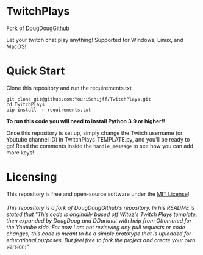 # TwitchPlays
Fork of [DougDougGithub](https://github.com/DougDougGithub/TwitchPlays)

Let your twitch chat play anything!
Supported for Windows, Linux, and MacOS!

# Quick Start

Clone this repository and run the requirements.txt
```
git clone git@github.com:YouriSchijff/TwitchPlays.git
cd TwitchPlays
pip install -r requirements.txt
```
**To run this code you will need to install Python 3.9 or higher!!**

Once this repository is set up, simply change the Twitch username (or Youtube channel ID) in TwitchPlays_TEMPLATE.py, and you'll be ready to go! Read the comments inside the `handle_message` to see how you can add more keys!

# Licensing

This repository is free and open-source software under the [MIT License](https://github.com/YouriSchijff/TwitchPlays/blob/main/LICENSE)!

###### This repository is a fork of DougDougGithub's repository. In his README is stated that "This code is originally based off Wituz's Twitch Plays template, then expanded by DougDoug and DDarknut with help from Ottomated for the Youtube side. For now I am not reviewing any pull requests or code changes, this code is meant to be a simple prototype that is uploaded for educational purposes. But feel free to fork the project and create your own version!"
